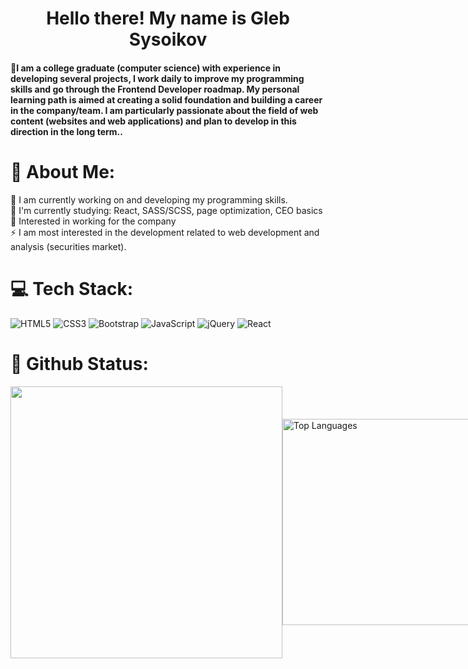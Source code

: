 <!-- MasterHead picture, need to cut, resize and edit in aseprite -->
<!-- <img src="https://media3.giphy.com/media/v1.Y2lkPTc5MGI3NjExNzZ4dmwxc3B0dmU0OHA2b2FjdjM4Zm8yOWVtdWhxdDlwenIycjI2cSZlcD12MV9pbnRlcm5hbF9naWZfYnlfaWQmY3Q9Zw/AO5qaphTxRnyw/giphy.gif" alt="testPic" style="width:auto; height:auto"/> -->


<!-- Greeting -->
<h1 align="center">Hello there! My name is Gleb Sysoikov</h1>

<h4 align="left">🌟I am a college graduate (computer science) with experience in developing several projects, I work daily to improve my programming skills and go through the Frontend Developer roadmap. My personal learning path is aimed at creating a solid foundation and building a career in the company/team. I am particularly passionate about the field of web content (websites and web applications) and plan to develop in this direction in the long term..</h4>

<!-- About me -->
# 💫 About Me:
🌱 I am currently working on and developing my programming skills.<br>🔭 I'm currently studying: React, SASS/SCSS, page optimization, CEO basics<br>💬 Interested in working for the company<br>⚡ I am most interested in the development related to web development and analysis (securities market).

<!-- Stack -->
# 💻 Tech Stack:
![HTML5](https://img.shields.io/badge/html5-%23E34F26.svg?style=for-the-badge&logo=html5&logoColor=white) ![CSS3](https://img.shields.io/badge/css3-%231572B6.svg?style=for-the-badge&logo=css3&logoColor=white) ![Bootstrap](https://img.shields.io/badge/bootstrap-%238511FA.svg?style=for-the-badge&logo=bootstrap&logoColor=white) ![JavaScript](https://img.shields.io/badge/javascript-%23323330.svg?style=for-the-badge&logo=javascript&logoColor=%23F7DF1E) ![jQuery](https://img.shields.io/badge/jquery-%230769AD.svg?style=for-the-badge&logo=jquery&logoColor=white) ![React](https://img.shields.io/badge/react-%2320232a.svg?style=for-the-badge&logo=react&logoColor=%2361DAFB)

<!-- GitHub stats -->
# 🌱 Github Status:

<div style="display: flex; justify-content: space-around; align-items: center;">
  <img width="435" src="https://github-readme-stats.vercel.app/api?username=nemkocat&theme=blue_navy&hide_border=false&include_all_commits=true&count_private=true"/>
  <img width="330" src="https://github-readme-stats.vercel.app/api/top-langs/?username=nemkocat&theme=blue_navy&hide_border=false&include_all_commits=true&count_private=true&layout=compact" alt="Top Languages">
  
  <!-- GitHub metricks: 
  ![](https://github-readme-stats.vercel.app/api?username=nemkocat&theme=blue_navy&hide_border=false&include_all_commits=true&count_private=true)<br/>
  ![](https://nirzak-streak-stats.vercel.app/?user=nemkocat&theme=blue_navy&hide_border=false)<br/>
  ![](https://github-readme-stats.vercel.app/api/top-langs/?username=nemkocat&theme=blue_navy&hide_border=false&include_all_commits=true&count_private=true&layout=compact)
  -->
</div>
